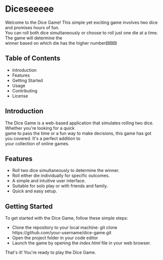 # Diceseeeee
<p>Welcome to the Dice Game! This simple yet exciting game involves two dice and promises hours of fun. <br>You can roll both dice simultaneously or choose to roll just one die at a time. The game will determine the <br> winner based on which die has the higher number⚄⚄⚄</p>
<h2>Table of Contents</h2>
<ul>
  <li>Introduction</li>
  <li>Features</li>
  <li>Getting Started</li>
  <li>Usage</li>
  <li>Contributing</li>
  <li>License</li>
</ul>
<h2>Introduction</h2>
<p>The Dice Game is a web-based application that simulates rolling two dice. Whether you're looking for a quick <br> game to pass the time or a fun way to make decisions, this game has got you covered. It's a perfect addition to <br> your collection of online games.</p>
<h2>Features</h2>
<ul>
  <li>Roll two dice simultaneously to determine the winner.</li>
  <li>Roll either die individually for specific outcomes.</li>
  <li>A simple and intuitive user interface.</li>
  <li>Suitable for solo play or with friends and family.</li>
  <li>Quick and easy setup.</li>
</ul>
<h2>Getting Started</h2>
<p>To get started with the Dice Game, follow these simple steps:
  <ul>
    <li>Clone the repository to your local machine:
        git clone https://github.com/your-username/dice-game.git
    </li>
    <li>Open the project folder in your code editor</li>
    <li>Launch the game by opening the <em>index.html</em> file in your web browser.</li>
  </ul>
  That's it! You're ready to play the Dice Game.
</p>



